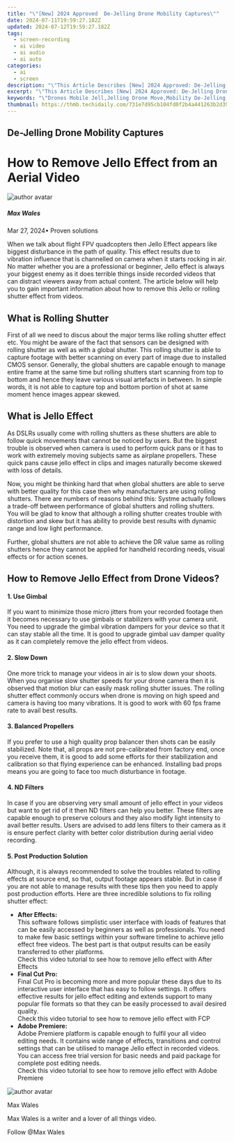 ```yaml
---
title: "\"[New] 2024 Approved  De-Jelling Drone Mobility Captures\""
date: 2024-07-11T19:59:27.182Z
updated: 2024-07-12T19:59:27.182Z
tags: 
  - screen-recording
  - ai video
  - ai audio
  - ai auto
categories: 
  - ai
  - screen
description: "\"This Article Describes [New] 2024 Approved: De-Jelling Drone Mobility Captures\""
excerpt: "\"This Article Describes [New] 2024 Approved: De-Jelling Drone Mobility Captures\""
keywords: "\"Drones Mobile Jell,Jelling Drone Move,Mobility De-Jelling,Drone Unjell Cap,Capturing Mobility,Jellable Drone Tech,Dynamic Drone Mobil\""
thumbnail: https://thmb.techidaily.com/731e7d95cb104fd0f2b4a441263b2d39fb916acbe1dcf99883081e6f54b5961f.jpg
---
```


## De-Jelling Drone Mobility Captures

# How to Remove Jello Effect from an Aerial Video

![author avatar](https://images.wondershare.com/filmora/article-images/max-wales-author.jpg)

##### Max Wales

 Mar 27, 2024• Proven solutions

When we talk about flight FPV quadcopters then Jello Effect appears like biggest disturbance in the path of quality. This effect results due to vibration influence that is channelled on camera when it starts rocking in air. No matter whether you are a professional or beginner, Jello effect is always your biggest enemy as it does terrible things inside recorded videos that can distract viewers away from actual content. The article below will help you to gain important information about how to remove this Jello or rolling shutter effect from videos.

## What is Rolling Shutter

First of all we need to discus about the major terms like rolling shutter effect etc. You might be aware of the fact that sensors can be designed with rolling shutter as well as with a global shutter. This rolling shutter is able to capture footage with better scanning on every part of image due to installed CMOS sensor. Generally, the global shutters are capable enough to manage entire frame at the same time but rolling shutters start scanning from top to bottom and hence they leave various visual artefacts in between. In simple words, it is not able to capture top and bottom portion of shot at same moment hence images appear skewed.

## What is Jello Effect

As DSLRs usually come with rolling shutters as these shutters are able to follow quick movements that cannot be noticed by users. But the biggest trouble is observed when camera is used to perform quick pans or it has to work with extremely moving subjects same as airplane propellers. These quick pans cause jello effect in clips and images naturally become skewed with loss of details.

Now, you might be thinking hard that when global shutters are able to serve with better quality for this case then why manufacturers are using rolling shutters. There are numbers of reasons behind this: Systme actually follows a trade-off between performance of global shutters and rolling shutters. You will be glad to know that although a rolling shutter creates trouble with distortion and skew but it has ability to provide best results with dynamic range and low light performance.

Further, global shutters are not able to achieve the DR value same as rolling shutters hence they cannot be applied for handheld recording needs, visual effects or for action scenes.

## How to Remove Jello Effect from Drone Videos?

#### 1. Use Gimbal

If you want to minimize those micro jitters from your recorded footage then it becomes necessary to use gimbals or stabilizers with your camera unit. You need to upgrade the gimbal vibration dampers for your device so that it can stay stable all the time. It is good to upgrade gimbal uav damper quality as it can completely remove the jello effect from videos.

#### 2. Slow Down

One more trick to manage your videos in air is to slow down your shoots. When you organise slow shutter speeds for your drone camera then it is observed that motion blur can easily mask rolling shutter issues. The rolling shutter effect commonly occurs when drone is moving on high speed and camera is having too many vibrations. It is good to work with 60 fps frame rate to avail best results.

#### 3. Balanced Propellers

If you prefer to use a high quality prop balancer then shots can be easily stabilized. Note that, all props are not pre-calibrated from factory end, once you receive them, it is good to add some efforts for their stabilization and calibration so that flying experience can be enhanced. Installing bad props means you are going to face too much disturbance in footage.

#### 4. ND Filters

In case if you are observing very small amount of jello effect in your videos but want to get rid of it then ND filters can help you better. These filters are capable enough to preserve colours and they also modify light intensity to avail better results. Users are advised to add lens filters to their camera as it is ensure perfect clarity with better color distribution during aerial video recording.

#### 5. Post Production Solution

Although, it is always recommended to solve the troubles related to rolling effects at source end, so that, output footage appears stable. But in case if you are not able to manage results with these tips then you need to apply post production efforts. Here are three incredible solutions to fix rolling shutter effect:

* **After Effects:**  
This software follows simplistic user interface with loads of features that can be easily accessed by beginners as well as professionals. You need to make few basic settings within your software timeline to achieve jello effect free videos. The best part is that output results can be easily transferred to other platforms.  
Check this video tutorial to see how to remove jello effect with After Effects
* **Final Cut Pro:**  
Final Cut Pro is becoming more and more popular these days due to its interactive user interface that has easy to follow settings. It offers effective results for jello effect editing and extends support to many popular file formats so that they can be easily processed to avail desired quality.  
Check this video tutorial to see how to remove jello effect with FCP
* **Adobe Premiere:**  
Adobe Premiere platform is capable enough to fulfil your all video editing needs. It contains wide range of effects, transitions and control settings that can be utilised to manage Jello effect in recorded videos. You can access free trial version for basic needs and paid package for complete post editing needs.  
Check this video tutorial to see how to remove jello effect with Adobe Premiere

![author avatar](https://images.wondershare.com/filmora/article-images/max-wales-author.jpg)

Max Wales

Max Wales is a writer and a lover of all things video.

Follow @Max Wales


<ins class="adsbygoogle"
     style="display:block"
     data-ad-format="autorelaxed"
     data-ad-client="ca-pub-7571918770474297"
     data-ad-slot="1223367746"></ins>



<ins class="adsbygoogle"
     style="display:block"
     data-ad-client="ca-pub-7571918770474297"
     data-ad-slot="8358498916"
     data-ad-format="auto"
     data-full-width-responsive="true"></ins>





